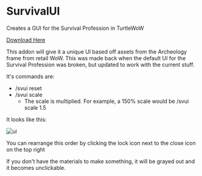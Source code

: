 # SurvivalUI
Creates a GUI for the Survival Profession in TurtleWoW

[Download Here](https://github.com/Oronak/SurvivalUI/releases/download/v1.3/SurvivalUI.zip)

This addon will give it a unique UI based off assets from the Archeology frame from retail WoW.
This was made back when the default UI for the Survival Profession was broken, but updated to work with the current stuff.

It's commands are:
* /svui reset
* /svui scale 
  * The scale is multiplied. For example, a 150% scale would be /svui scale 1.5

It looks like this:

![ui](https://user-images.githubusercontent.com/107281337/186992117-7d90e46d-2926-4a26-81fa-8c95f3666627.png)

You can rearrange this order by clicking the lock icon next to the close icon on the top right

If you don't have the materials to make something, it will be grayed out and it becomes unclickable.
